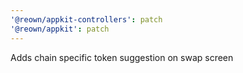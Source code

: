 ```yaml
---
'@reown/appkit-controllers': patch
'@reown/appkit': patch
---
```


Adds chain specific token suggestion on swap screen
